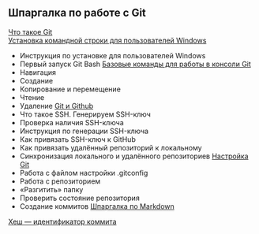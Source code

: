 ## Шпаргалка по работе с Git

[Что такое Git](https://github.com/natkor18/cheat-sheet-on-Git/blob/master/what-is-git.md)<br/>
[Установка командной строки для пользователей Windows](https://github.com/natkor18/cheat-sheet-on-Git/blob/master/install_git_ex2.md)
- Инструкция по установке для пользователей Windows
- Первый запуск Git Bash
[Базовые команды для работы в консоли Git](https://github.com/natkor18/cheat-sheet-on-Git/blob/master/cheat_command_git_ex3.md)
- Навигация
- Создание
- Копирование и перемещение
- Чтение
- Удаление
[Git и Github](https://github.com/natkor18/cheat-sheet-on-Git/blob/master/Git-and-Github.md)
- Что такое SSH. Генерируем SSH-ключ
- Проверка наличия SSH-ключа
- Инструкция по генерации SSH-ключа
- Как привязать SSH-ключ к GitHub
- Как привязать удалённый репозиторий к локальному
- Синхронизация локального и удалённого репозиториев
[Настройка Git](https://github.com/natkor18/cheat-sheet-on-Git/blob/master/git_work_ex4.md)
- Работа с файлом настройки .gitconfig
- Работа с репозиторием
- «Разгитить» папку
- Проверить состояние репозитория
- Cоздание коммитов
[Шпаргалка по Markdown](https://github.com/natkor18/cheat-sheet-on-Git/blob/master/cheat-on-Markdown.md)

[Хеш — идентификатор коммита](https://github.com/natkor18/cheat-sheet-on-Git/blob/master/hash-commit.md)


